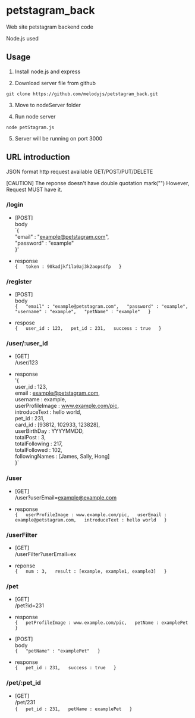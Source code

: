 # petstagram_back
Web site
petstagram backend code

Node.js used

## Usage
1. Install node.js and express

2. Download server file from github

`git clone https://github.com/melodyjs/petstagram_back.git`

3. Move to nodeServer folder

4. Run node server 

`node petStagram.js`

5. Server will be running on port 3000

## URL introduction  
JSON format http request available
GET/POST/PUT/DELETE

[CAUTION]
The reponse doesn't have double quotation mark("")
However, Request MUST have it. 

### /login  
- [POST]  
  body  
  `{  
    "email" : "example@petstagram.com",  
    "password" : "example"  
  }'  
  
- response  
  `{  
    token : 90kadjkf1la0aj3k2aopsdfp  
   }`  
  
### /register  
- [POST]  
  body  
  `{  
    "email" : "example@petstagram.com",  
    "password" : "example",  
    "username" : "example",  
    "petName" : "example"  
  }`  
  
- respose  
  `{  
      user_id : 123,  
      pet_id : 231,  
      success : true  
  }`  
  
### /user/:user_id  
- [GET]  
  /user/123  
  
- response  
  '{  
      user_id : 123,  
      email : example@petstagram.com,  
      username : example,  
      userProfileImage : www.example.com/pic,  
      introduceText : hello world,  
      pet_id : 231,  
      card_id : [93812, 102933, 123828],  
      userBirthDay : YYYYMMDD,  
      totalPost : 3,  
      totalFollowing : 217,  
      totalFollowed : 102,  
      followingNames : [James, Sally, Hong]  
  }`  
  
### /user  
- [GET]  
  /user?userEmail=example@example.com  
  
- response  
  `{  
      userProfileImage : www.example.com/pic,  
      userEmail : example@petstagram.com,  
      introduceText : hello world  
  }`  
  
### /userFilter  
- [GET]  
  /userFilter?userEmail=ex  
  
- reponse  
  `{  
      num : 3,  
      result : [example, example1, example3]  
  }`  
  
### /pet  
- [GET]  
  /pet?id=231  
  
- response  
  `{  
      petProfileImage : www.example.com/pic,  
      petName : examplePet  
  }`  
  
- [POST]  
  body  
  `{  
      "petName" : "examplePet"  
  }`  
  
- response  
  `{  
      pet_id : 231,  
      success : true  
  }`  

### /pet/:pet_id  
- [GET]  
  /pet/231  
  `{  
      pet_id : 231,  
      petName : examplePet  
  }`  
  

  
